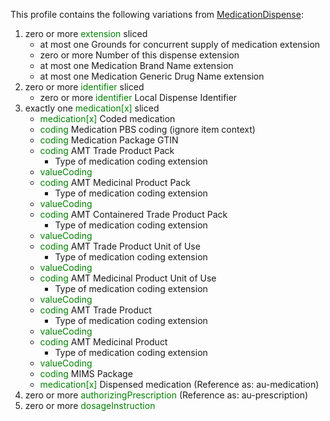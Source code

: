 This profile contains the following variations from [MedicationDispense](http://hl7.org/fhir/STU3/MedicationDispense.html):

1. zero or more <span style='color:green'> extension </span>  sliced
   * at most one Grounds for concurrent supply of medication extension
   * zero or more Number of this dispense extension
   * at most one Medication Brand Name extension
   * at most one Medication Generic Drug Name extension
1. zero or more <span style='color:green'> identifier </span>  sliced
   * zero or more <span style='color:green'> identifier </span> Local Dispense Identifier
1. exactly one <span style='color:green'> medication[x] </span>  sliced
   * <span style='color:green'> medication[x] </span> Coded medication
   * <span style='color:green'> coding </span> Medication PBS coding (ignore item context)
   * <span style='color:green'> coding </span> Medication Package GTIN
   * <span style='color:green'> coding </span> AMT Trade Product Pack
      * Type of medication coding extension
   * <span style='color:green'> valueCoding </span> 
   * <span style='color:green'> coding </span> AMT Medicinal Product Pack
      * Type of medication coding extension
   * <span style='color:green'> valueCoding </span> 
   * <span style='color:green'> coding </span> AMT Containered Trade Product Pack
      * Type of medication coding extension
   * <span style='color:green'> valueCoding </span> 
   * <span style='color:green'> coding </span> AMT Trade Product Unit of Use
      * Type of medication coding extension
   * <span style='color:green'> valueCoding </span> 
   * <span style='color:green'> coding </span> AMT Medicinal Product Unit of Use
      * Type of medication coding extension
   * <span style='color:green'> valueCoding </span> 
   * <span style='color:green'> coding </span> AMT Trade Product
      * Type of medication coding extension
   * <span style='color:green'> valueCoding </span> 
   * <span style='color:green'> coding </span> AMT Medicinal Product
      * Type of medication coding extension
   * <span style='color:green'> valueCoding </span> 
   * <span style='color:green'> coding </span> MIMS Package
   * <span style='color:green'> medication[x] </span> Dispensed medication (Reference as: au-medication)
1. zero or more <span style='color:green'> authorizingPrescription </span>  (Reference as: au-prescription)
1. zero or more <span style='color:green'> dosageInstruction </span> 